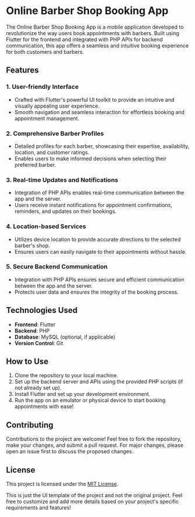 
# Online Barber Shop Booking App

The Online Barber Shop Booking App is a mobile application developed to revolutionize the way users book appointments with barbers. Built using Flutter for the frontend and integrated with PHP APIs for backend communication, this app offers a seamless and intuitive booking experience for both customers and barbers.

## Features

### 1. User-friendly Interface
- Crafted with Flutter's powerful UI toolkit to provide an intuitive and visually appealing user experience.
- Smooth navigation and seamless interaction for effortless booking and appointment management.

### 2. Comprehensive Barber Profiles
- Detailed profiles for each barber, showcasing their expertise, availability, location, and customer ratings.
- Enables users to make informed decisions when selecting their preferred barber.

### 3. Real-time Updates and Notifications
- Integration of PHP APIs enables real-time communication between the app and the server.
- Users receive instant notifications for appointment confirmations, reminders, and updates on their bookings.

### 4. Location-based Services
- Utilizes device location to provide accurate directions to the selected barber's shop.
- Ensures users can easily navigate to their appointments without hassle.

### 5. Secure Backend Communication
- Integration with PHP APIs ensures secure and efficient communication between the app and the server.
- Protects user data and ensures the integrity of the booking process.

## Technologies Used

- **Frontend**: Flutter
- **Backend**: PHP
- **Database**: MySQL (optional, if applicable)
- **Version Control**: Git

## How to Use

1. Clone the repository to your local machine.
2. Set up the backend server and APIs using the provided PHP scripts (if not already set up).
3. Install Flutter and set up your development environment.
4. Run the app on an emulator or physical device to start booking appointments with ease!

## Contributing

Contributions to the project are welcome! Feel free to fork the repository, make your changes, and submit a pull request. For major changes, please open an issue first to discuss the proposed changes.

## License

This project is licensed under the [MIT License](LICENSE).

This is just the UI template of the project and not the original project. Feel free to customize and add more details based on your project's specific requirements and features!

